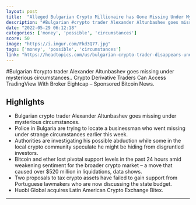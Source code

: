 ```yaml
---
layout: post
title:  "Alleged Bulgarian Crypto Millionaire has Gone Missing Under Mysterious Circumstances"
description: "#Bulgarian #crypto trader Alexander Altunbashev goes missing under mysterious circumstances.. Crypto Derivative Traders Can Access TradingView With Broker Eightcap – Sponsored Bitcoin News."
date: "2022-05-29 06:12:18"
categories: ['money', 'possible', 'circumstances']
score: 50
image: "https://i.imgur.com/Fkd3Q77.jpg"
tags: ['money', 'possible', 'circumstances']
link: "https://headtopics.com/us/bulgarian-crypto-trader-disappears-under-mysterious-circumstances-bitcoin-news-26797519"
---
```


#Bulgarian #crypto trader Alexander Altunbashev goes missing under mysterious circumstances.. Crypto Derivative Traders Can Access TradingView With Broker Eightcap – Sponsored Bitcoin News.

## Highlights

- Bulgarian crypto trader Alexander Altunbashev goes missing under mysterious circumstances.
- Police in Bulgaria are trying to locate a businessman who went missing under strange circumstances earlier this week.
- Authorities are investigating his possible abduction while some in the local crypto community speculate he might be hiding from disgruntled investors.
- Bitcoin and ether lost pivotal support levels in the past 24 hours amid weakening sentiment for the broader crypto market – a move that caused over $520 million in liquidations, data shows.
- Two proposals to tax crypto assets have failed to gain support from Portuguese lawmakers who are now discussing the state budget.
- Huobi Global acquires Latin American Crypto Exchange Bitex.

---
